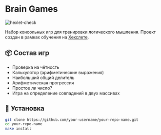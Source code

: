 

# Brain Games

![hexlet-check](https://github.com/your-username/your-repo-name/workflows/hexlet-check/badge.svg)

Набор консольных игр для тренировки логического мышления. Проект создан в рамках обучения на [Хекслете](https://ru.hexlet.io/).

## 📦 Состав игр

- Проверка на чётность
- Калькулятор (арифметические выражения)
- Наибольший общий делитель
- Арифметическая прогрессия
- Простое ли число?
- Игра на определение совпадений в двух массивах

## 🚀 Установка

```bash
git clone https://github.com/your-username/your-repo-name.git
cd your-repo-name
make install
